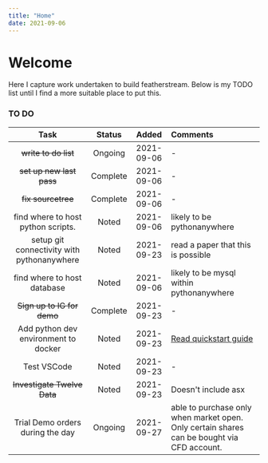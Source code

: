 ```yaml
---
title: "Home"
date: 2021-09-06
---
```

# Welcome

Here I capture work undertaken to build featherstream. Below is my TODO list until I find a more suitable place to put this.

### TO DO

| Task | Status | Added | Comments |
|:---:|:---:|:---:|:---|
|~~write to do list~~ | Ongoing | 2021-09-06 | - |
|~~set up new last pass~~ | Complete | 2021-09-06 | - |
|~~fix sourcetree~~ | Complete | 2021-09-06 | - |
| find where to host python scripts. | Noted | 2021-09-06 | likely to be pythonanywhere |
| setup git connectivity with pythonanywhere | Noted | 2021-09-23 | read a paper that this is possible |
|find where to host database| Noted | 2021-09-06 | likely to be mysql within pythonanywhere |
| ~~Sign up to IG for demo~~ | Complete | 2021-09-23 | - |
| Add python dev environment to docker | Noted | 2021-09-23 | [Read quickstart guide](https://www.digitalocean.com/community/tutorials/how-to-build-and-deploy-a-flask-application-using-docker-on-ubuntu-18-04) |
| Test VSCode | Noted | 2021-09-23 | - |
| ~~Investigate Twelve Data~~ | Noted | 2021-09-23 |  Doesn't include asx |
| Trial Demo orders during the day | Ongoing | 2021-09-27 | able to purchase only when market open. Only certain shares can be bought via CFD account. |

